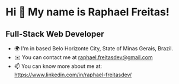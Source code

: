 Hi 👋 My name is Raphael Freitas!
=================================

Full-Stack Web Developer
------------------------

* 🌍  I'm in based Belo Horizonte City, State of Minas Gerais, Brazil.
* ✉️  You can contact me at [raphael.freitasdev@gmail.com](mailto:raphael.freitasdev@gmail.com)
* 📫  You can know more about me at: https://www.linkedin.com/in/raphael-freitasdev/

<!--
**RSFreitas1991/RSFreitas1991** is a ✨ _special_ ✨ repository because its `README.md` (this file) appears on your GitHub profile.

Here are some ideas to get you started:

- 🔭 I’m currently working on ...
- 🌱 I’m currently learning ...
- 👯 I’m looking to collaborate on ...
- 🤔 I’m looking for help with ...
- 💬 Ask me about ...
- 📫 How to reach me: ...
- 😄 Pronouns: ...
- ⚡ Fun fact: ...
-->
